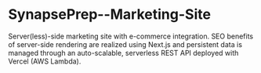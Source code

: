 # SynapsePrep--Marketing-Site
Server(less)-side marketing site with e-commerce integration. SEO benefits of server-side rendering are realized using Next.js and persistent data is managed through an auto-scalable, serverless REST API deployed with Vercel (AWS Lambda).
